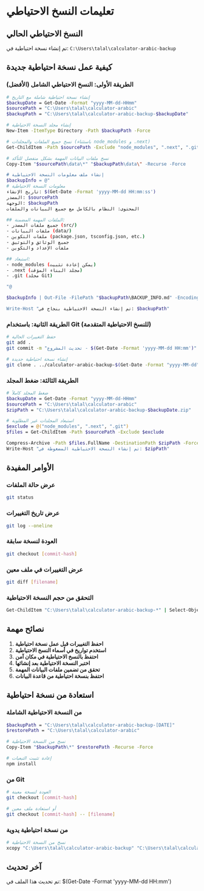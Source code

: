 # تعليمات النسخ الاحتياطي

## النسخ الاحتياطي الحالي
تم إنشاء نسخة احتياطية في: `C:\Users\talal\calculator-arabic-backup`

## كيفية عمل نسخة احتياطية جديدة

### الطريقة الأولى: النسخ الاحتياطي الشامل (الأفضل)
```bash
# إنشاء نسخة احتياطية شاملة مع التاريخ
$backupDate = Get-Date -Format "yyyy-MM-dd-HHmm"
$sourcePath = "C:\Users\talal\calculator-arabic"
$backupPath = "C:\Users\talal\calculator-arabic-backup-$backupDate"

# إنشاء مجلد النسخة الاحتياطية
New-Item -ItemType Directory -Path $backupPath -Force

# نسخ جميع الملفات والمجلدات (باستثناء node_modules و .next)
Get-ChildItem -Path $sourcePath -Exclude "node_modules", ".next", ".git" | Copy-Item -Destination $backupPath -Recurse -Force

# نسخ ملفات البيانات المهمة بشكل منفصل للتأكد
Copy-Item "$sourcePath\data\*" "$backupPath\data\" -Recurse -Force

# إنشاء ملف معلومات النسخة الاحتياطية
$backupInfo = @"
# معلومات النسخة الاحتياطية
تاريخ الإنشاء: $(Get-Date -Format 'yyyy-MM-dd HH:mm:ss')
المصدر: $sourcePath
الوجهة: $backupPath
المحتوى: النظام بالكامل مع جميع البيانات والملفات

## الملفات المهمة المضمنة:
- جميع ملفات المصدر (src/)
- ملفات البيانات (data/)
- ملفات التكوين (package.json, tsconfig.json, etc.)
- جميع الوثائق والتوثيق
- ملفات الإعداد والتكوين

## استبعاد:
- node_modules (يمكن إعادة تثبيت)
- .next (مجلد البناء المؤقت)
- .git (مجلد Git)

"@

$backupInfo | Out-File -FilePath "$backupPath\BACKUP_INFO.md" -Encoding UTF8

Write-Host "تم إنشاء النسخة الاحتياطية بنجاح في: $backupPath"
```

### الطريقة الثانية: باستخدام Git (للنسخ الاحتياطية المتقدمة)
```bash
# حفظ التغييرات الحالية
git add .
git commit -m "تحديث المشروع - $(Get-Date -Format 'yyyy-MM-dd HH:mm')"

# إنشاء نسخة احتياطية جديدة
git clone . ../calculator-arabic-backup-$(Get-Date -Format "yyyy-MM-dd")
```

### الطريقة الثالثة: ضغط المجلد
```bash
# ضغط المجلد كاملاً
$backupDate = Get-Date -Format "yyyy-MM-dd-HHmm"
$sourcePath = "C:\Users\talal\calculator-arabic"
$zipPath = "C:\Users\talal\calculator-arabic-backup-$backupDate.zip"

# استبعاد المجلدات غير المطلوبة
$exclude = @("node_modules", ".next", ".git")
$files = Get-ChildItem -Path $sourcePath -Exclude $exclude

Compress-Archive -Path $files.FullName -DestinationPath $zipPath -Force
Write-Host "تم إنشاء النسخة الاحتياطية المضغوطة في: $zipPath"
```

## الأوامر المفيدة

### عرض حالة الملفات
```bash
git status
```

### عرض تاريخ التغييرات
```bash
git log --oneline
```

### العودة لنسخة سابقة
```bash
git checkout [commit-hash]
```

### عرض التغييرات في ملف معين
```bash
git diff [filename]
```

### التحقق من حجم النسخة الاحتياطية
```bash
Get-ChildItem "C:\Users\talal\calculator-arabic-backup-*" | Select-Object Name, Length, LastWriteTime
```

## نصائح مهمة

1. **احفظ التغييرات قبل عمل نسخة احتياطية**
2. **استخدم تواريخ في أسماء النسخ الاحتياطية**
3. **احتفظ بالنسخ الاحتياطية في مكان آمن**
4. **اختبر النسخة الاحتياطية بعد إنشائها**
5. **تحقق من تضمين ملفات البيانات المهمة**
6. **احتفظ بنسخة احتياطية من قاعدة البيانات**

## استعادة من نسخة احتياطية

### من النسخة الاحتياطية الشاملة
```bash
$backupPath = "C:\Users\talal\calculator-arabic-backup-[DATE]"
$restorePath = "C:\Users\talal\calculator-arabic"

# نسخ من النسخة الاحتياطية
Copy-Item "$backupPath\*" $restorePath -Recurse -Force

# إعادة تثبيت التبعيات
npm install
```

### من Git
```bash
# العودة لنسخة معينة
git checkout [commit-hash]

# أو استعادة ملف معين
git checkout [commit-hash] -- [filename]
```

### من نسخة احتياطية يدوية
```bash
# نسخ من النسخة الاحتياطية
xcopy "C:\Users\talal\calculator-arabic-backup" "C:\Users\talal\calculator-arabic" /E /I /H
```

## آخر تحديث
تم تحديث هذا الملف في: $(Get-Date -Format 'yyyy-MM-dd HH:mm') 